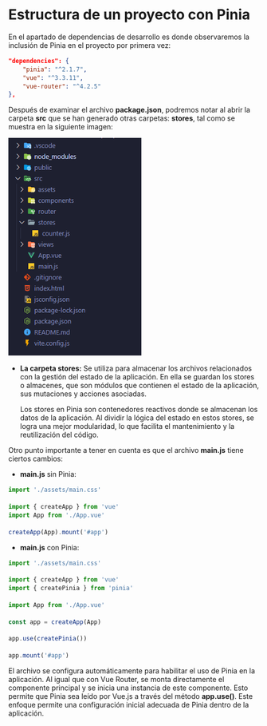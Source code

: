 # Estructura de un proyecto con Pinia

En el apartado de dependencias de desarrollo es donde observaremos la inclusión de Pinia en el proyecto por primera vez:

```json
"dependencies": {
    "pinia": "^2.1.7",
    "vue": "^3.3.11",
    "vue-router": "^4.2.5"
},
```

Después de examinar el archivo **package.json**, podremos notar al abrir la carpeta **src** que se han generado otras carpetas: **stores**, tal como se muestra en la siguiente imagen:

![Structure of project with Pinia](./images/structure-project-with-pinia.PNG)

* **La carpeta stores:** Se utiliza para almacenar los archivos relacionados con la gestión del estado de la aplicación. En ella se guardan los stores o almacenes, que son módulos que contienen el estado de la aplicación, sus mutaciones y acciones asociadas.

  Los stores en Pinia son contenedores reactivos donde se almacenan los datos de la aplicación. Al dividir la lógica del estado en estos stores, se logra una mejor modularidad, lo que facilita el mantenimiento y la reutilización del código.


Otro punto importante a tener en cuenta es que el archivo **main.js** tiene ciertos cambios:

* **main.js** sin Pinia:

```javascript
import './assets/main.css'

import { createApp } from 'vue'
import App from './App.vue'

createApp(App).mount('#app')
```

* **main.js** con Pinia:
```javascript
import './assets/main.css'

import { createApp } from 'vue'
import { createPinia } from 'pinia'

import App from './App.vue'

const app = createApp(App)

app.use(createPinia())

app.mount('#app')
```

El archivo se configura automáticamente para habilitar el uso de Pinia en la aplicación. Al igual que con Vue Router, se monta directamente el componente principal y se inicia una instancia de este componente. Esto permite que Pinia sea leído por Vue.js a través del método **app.use()**. Este enfoque permite una configuración inicial adecuada de Pinia dentro de la aplicación.
